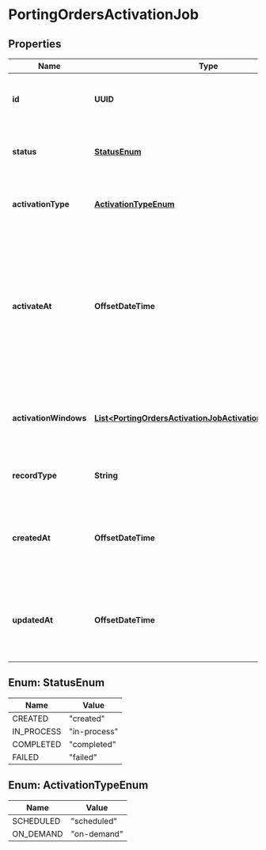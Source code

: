 

# PortingOrdersActivationJob


## Properties

| Name | Type | Description | Notes |
|------------ | ------------- | ------------- | -------------|
|**id** | **UUID** | Uniquely identifies this activation job |  [optional] [readonly] |
|**status** | [**StatusEnum**](#StatusEnum) | Specifies the status of this activation job |  [optional] |
|**activationType** | [**ActivationTypeEnum**](#ActivationTypeEnum) | Specifies the type of this activation job |  [optional] |
|**activateAt** | **OffsetDateTime** | ISO 8601 formatted date indicating when the activation job should be executed. This time should be between some activation window. |  [optional] |
|**activationWindows** | [**List&lt;PortingOrdersActivationJobActivationWindowsInner&gt;**](PortingOrdersActivationJobActivationWindowsInner.md) | List of allowed activation windows for this activation job |  [optional] |
|**recordType** | **String** | Identifies the type of the resource. |  [optional] [readonly] |
|**createdAt** | **OffsetDateTime** | ISO 8601 formatted date indicating when the resource was created. |  [optional] [readonly] |
|**updatedAt** | **OffsetDateTime** | ISO 8601 formatted date indicating when the resource was created. |  [optional] [readonly] |



## Enum: StatusEnum

| Name | Value |
|---- | -----|
| CREATED | &quot;created&quot; |
| IN_PROCESS | &quot;in-process&quot; |
| COMPLETED | &quot;completed&quot; |
| FAILED | &quot;failed&quot; |



## Enum: ActivationTypeEnum

| Name | Value |
|---- | -----|
| SCHEDULED | &quot;scheduled&quot; |
| ON_DEMAND | &quot;on-demand&quot; |



